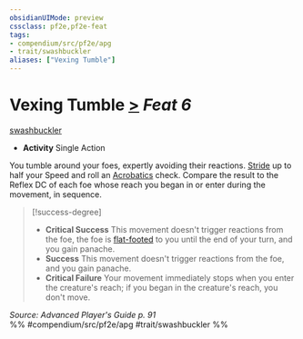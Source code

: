 ```yaml
---
obsidianUIMode: preview
cssclass: pf2e,pf2e-feat
tags:
- compendium/src/pf2e/apg
- trait/swashbuckler
aliases: ["Vexing Tumble"]
---
```

# Vexing Tumble  [>](rules/core-rulebook/chapter-9-playing-the-game.md#Actions "Single Action") *Feat 6*  
[swashbuckler](rules/traits/swashbuckler-apg.md "Swashbuckler Class Trait")  

- **Activity** Single Action

You tumble around your foes, expertly avoiding their reactions. [Stride](rules/actions/stride.md) up to half your Speed and roll an [Acrobatics](compendium/skills.md#Acrobatics) check. Compare the result to the Reflex DC of each foe whose reach you began in or enter during the movement, in sequence.

> [!success-degree] 
> - **Critical Success** This movement doesn't trigger reactions from the foe, the foe is [flat-footed](rules/conditions.md#Flat-footed) to you until the end of your turn, and you gain panache.
> - **Success** This movement doesn't trigger reactions from the foe, and you gain panache.
> - **Critical Failure** Your movement immediately stops when you enter the creature's reach; if you began in the creature's reach, you don't move.

*Source: Advanced Player's Guide p. 91*  
%% #compendium/src/pf2e/apg #trait/swashbuckler %%